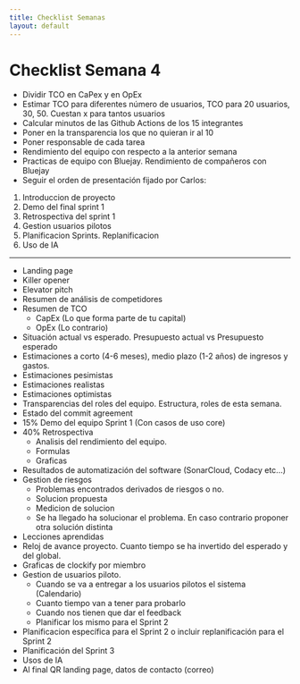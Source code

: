 ```yaml
---
title: Checklist Semanas
layout: default
---
```


# Checklist Semana 4

- Dividir TCO en CaPex y en OpEx
- Estimar TCO para diferentes número de usuarios, TCO para 20 usuarios, 30, 50.
Cuestan x para tantos usuarios
- Calcular minutos de las Github Actions de los 15 integrantes
- Poner en la transparencia los que no quieran ir al 10
- Poner responsable de cada tarea
- Rendimiento del equipo con respecto a la anterior semana
- Practicas de equipo con Bluejay. Rendimiento de compañeros con Bluejay
- Seguir el orden de presentación fijado por Carlos:
 1. Introduccion de proyecto
 2. Demo del final sprint 1
 3. Retrospectiva del sprint 1
 4. Gestion usuarios pilotos
 5. Planificacion Sprints. Replanificacion
 6. Uso de IA

---

- Landing page
- Killer opener
- Elevator pitch
- Resumen de análisis de competidores
- Resumen de TCO
  - CapEx (Lo que forma parte de tu capital)
  - OpEx (Lo contrario)
- Situación actual vs esperado. Presupuesto actual  vs Presupuesto esperado
- Estimaciones a corto (4-6 meses), medio plazo (1-2 años) de ingresos y gastos.
 - Estimaciones pesimistas
 - Estimaciones realistas
 - Estimaciones optimistas
- Transparencias del roles del equipo. Estructura, roles de esta semana.
- Estado del commit agreement
- 15% Demo del equipo Sprint 1 (Con casos de uso core)
- 40% Retrospectiva
  - Analisis del rendimiento del equipo.
  - Formulas
  - Graficas
- Resultados de automatización del software (SonarCloud, Codacy etc...)
- Gestion de riesgos
  - Problemas encontrados derivados de riesgos o no.
  - Solucion propuesta
  - Medicion de solucion
  - Se ha llegado ha solucionar el problema. En caso contrario proponer otra solución
  distinta
- Lecciones aprendidas
- Reloj de avance proyecto. Cuanto tiempo se ha invertido del esperado y del global.
- Graficas de clockify por miembro
- Gestion de usuarios piloto.
  - Cuando se va a entregar a los usuarios pilotos el sistema (Calendario)
  - Cuanto tiempo van a tener para probarlo
  - Cuando nos tienen que dar el feedback
  - Planificar los mismo para el Sprint 2
- Planificacion específica para el Sprint 2 o incluir replanificación para el Sprint 2
- Planificación del Sprint 3
- Usos de IA
- Al final QR landing page, datos de contacto (correo)
